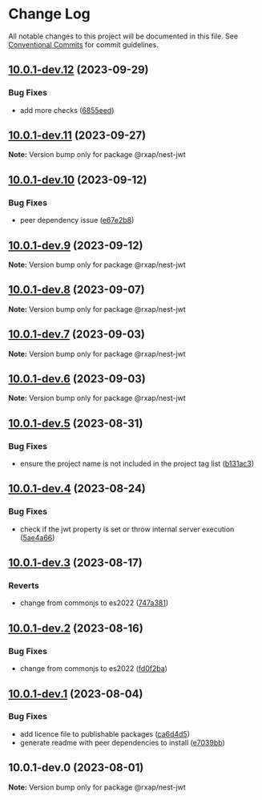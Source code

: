 # Change Log

All notable changes to this project will be documented in this file.
See [Conventional Commits](https://conventionalcommits.org) for commit guidelines.

## [10.0.1-dev.12](https://gitlab.com/rxap/packages/compare/@rxap/nest-jwt@10.0.1-dev.11...@rxap/nest-jwt@10.0.1-dev.12) (2023-09-29)

### Bug Fixes

- add more checks ([6855eed](https://gitlab.com/rxap/packages/commit/6855eedf9fc753cd0edd00554058c79fb49cee6d))

## [10.0.1-dev.11](https://gitlab.com/rxap/packages/compare/@rxap/nest-jwt@10.0.1-dev.10...@rxap/nest-jwt@10.0.1-dev.11) (2023-09-27)

**Note:** Version bump only for package @rxap/nest-jwt

## [10.0.1-dev.10](https://gitlab.com/rxap/packages/compare/@rxap/nest-jwt@10.0.1-dev.9...@rxap/nest-jwt@10.0.1-dev.10) (2023-09-12)

### Bug Fixes

- peer dependency issue ([e67e2b8](https://gitlab.com/rxap/packages/commit/e67e2b8eb884b598536d16c2c544a9ad9be5b53e))

## [10.0.1-dev.9](https://gitlab.com/rxap/packages/compare/@rxap/nest-jwt@10.0.1-dev.8...@rxap/nest-jwt@10.0.1-dev.9) (2023-09-12)

**Note:** Version bump only for package @rxap/nest-jwt

## [10.0.1-dev.8](https://gitlab.com/rxap/packages/compare/@rxap/nest-jwt@10.0.1-dev.7...@rxap/nest-jwt@10.0.1-dev.8) (2023-09-07)

**Note:** Version bump only for package @rxap/nest-jwt

## [10.0.1-dev.7](https://gitlab.com/rxap/packages/compare/@rxap/nest-jwt@10.0.1-dev.6...@rxap/nest-jwt@10.0.1-dev.7) (2023-09-03)

**Note:** Version bump only for package @rxap/nest-jwt

## [10.0.1-dev.6](https://gitlab.com/rxap/packages/compare/@rxap/nest-jwt@10.0.1-dev.5...@rxap/nest-jwt@10.0.1-dev.6) (2023-09-03)

**Note:** Version bump only for package @rxap/nest-jwt

## [10.0.1-dev.5](https://gitlab.com/rxap/packages/compare/@rxap/nest-jwt@10.0.1-dev.4...@rxap/nest-jwt@10.0.1-dev.5) (2023-08-31)

### Bug Fixes

- ensure the project name is not included in the project tag list ([b131ac3](https://gitlab.com/rxap/packages/commit/b131ac3bd92b3b8799d62f15bbd30a1997d7c753))

## [10.0.1-dev.4](https://gitlab.com/rxap/packages/compare/@rxap/nest-jwt@10.0.1-dev.3...@rxap/nest-jwt@10.0.1-dev.4) (2023-08-24)

### Bug Fixes

- check if the jwt property is set or throw internal server execution ([5ae4a66](https://gitlab.com/rxap/packages/commit/5ae4a663404b5319da3b7340839fbacce9985fe3))

## [10.0.1-dev.3](https://gitlab.com/rxap/packages/compare/@rxap/nest-jwt@10.0.1-dev.2...@rxap/nest-jwt@10.0.1-dev.3) (2023-08-17)

### Reverts

- change from commonjs to es2022 ([747a381](https://gitlab.com/rxap/packages/commit/747a381a090f0a276cf363da61bb19ed0c9cb5b7))

## [10.0.1-dev.2](https://gitlab.com/rxap/packages/compare/@rxap/nest-jwt@10.0.1-dev.1...@rxap/nest-jwt@10.0.1-dev.2) (2023-08-16)

### Bug Fixes

- change from commonjs to es2022 ([fd0f2ba](https://gitlab.com/rxap/packages/commit/fd0f2bae24eae7c854e96f630076cd5598c30be6))

## [10.0.1-dev.1](https://gitlab.com/rxap/packages/compare/@rxap/nest-jwt@10.0.1-dev.0...@rxap/nest-jwt@10.0.1-dev.1) (2023-08-04)

### Bug Fixes

- add licence file to publishable packages ([ca6d4d5](https://gitlab.com/rxap/packages/commit/ca6d4d509a743b89bad5ed7ae935d3007231705a))
- generate readme with peer dependencies to install ([e7039bb](https://gitlab.com/rxap/packages/commit/e7039bb5e86ffeadfe7cc92d5fc71d32f8efb4fb))

## 10.0.1-dev.0 (2023-08-01)

**Note:** Version bump only for package @rxap/nest-jwt
